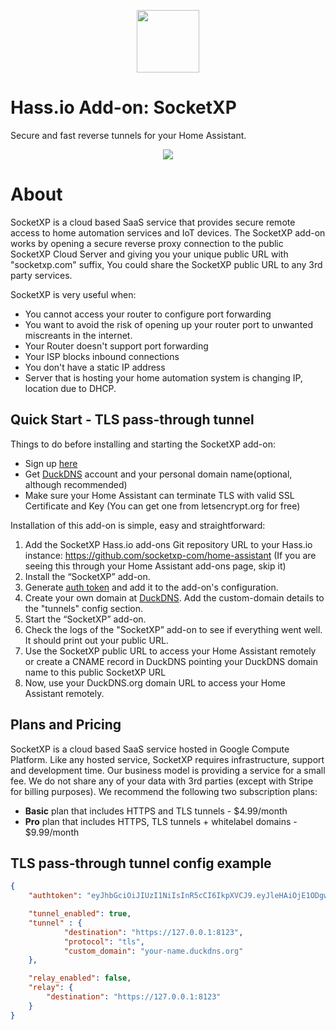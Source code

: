 <p align="center">
    <a href="https://socketxp.com" target="_blank"><img width="100"src="https://www.socketxp.com/wp-content/uploads/2019/06/socketxp-logo-darknavy.png"></a>
</p>

# Hass.io Add-on: SocketXP

Secure and fast reverse tunnels for your Home Assistant. 


<p align="center">
    <a href="https://www.socketxp.com/documentation" target="_blank"><img src="https://www.socketxp.com/wp-content/uploads/2020/04/SocketXP-Hassio.jpg"></a>
</p>

# About

SocketXP is a cloud based SaaS service that provides secure remote access to home automation services and IoT devices.  The SocketXP add-on  works by opening a secure reverse proxy connection to the public SocketXP Cloud Server and giving you your unique public URL with "socketxp.com" suffix,  You could share the SocketXP public URL to any 3rd party services.

SocketXP is very useful when:

* You cannot access your router to configure port forwarding
* You want to avoid the risk of opening up your router port to unwanted miscreants in the internet.
* Your Router doesn't support port forwarding
* Your ISP blocks inbound connections
* You don't have a static IP address
* Server that is hosting your home automation system is changing IP, location due to DHCP.

## Quick Start - TLS pass-through tunnel

Things to do before installing and starting the SocketXP add-on:

* Sign up [here](https://portal.socketxp.com)
* Get [DuckDNS](https://www.duckdns.org/) account and your personal domain name(optional, although recommended)
* Make sure your Home Assistant can terminate TLS with valid SSL Certificate and Key (You can get one from letsencrypt.org for free)

Installation of this add-on is simple, easy and straightforward:

  1. Add the SocketXP Hass.io add-ons Git repository URL to your Hass.io instance: https://github.com/socketxp-com/home-assistant (If you are seeing this through your Home Assistant add-ons page, skip it)
  2. Install the “SocketXP” add-on.
  3. Generate [auth token](https://portal.socketxp.com) and add it to the add-on's configuration.
  4. Create your own domain at [DuckDNS](https://www.duckdns.org/). Add the custom-domain details to the "tunnels" config section.
  6. Start the “SocketXP” add-on.  
  7. Check the logs of the "SocketXP” add-on to see if everything went well. It should print out your public URL.
  8. Use the SocketXP public URL to access your Home Assistant remotely or create a CNAME record in DuckDNS pointing your DuckDNS domain name to this public SocketXP URL 
  9. Now, use your DuckDNS.org domain URL to access your Home Assistant remotely.


## Plans and Pricing

SocketXP is a cloud based SaaS service hosted in Google Compute Platform.  Like any hosted service, SocketXP requires infrastructure, support and development time. Our business model is providing a service for a small fee. We do not share any of your data with 3rd parties (except with Stripe for billing purposes). We recommend the following two subscription plans:

* **Basic** plan that includes HTTPS and TLS tunnels - $4.99/month
* **Pro** plan that includes HTTPS, TLS tunnels + whitelabel domains - $9.99/month

## TLS pass-through tunnel config example

```json
{
    "authtoken": "eyJhbGciOiJIUzI1NiIsInR5cCI6IkpXVCJ9.eyJleHAiOjE1ODgwNjI0MDIsImlkIjoiZ2FuZXNodmVscmFqYW5AZ21haWwuY29tIn0.Y2fv-OMYUXwp_yuSieuBb6v9XeA23492423488HERER",

    "tunnel_enabled": true,
    "tunnel" : {
		    "destination": "https://127.0.0.1:8123",
		    "protocol": "tls",			
		    "custom_domain": "your-name.duckdns.org"	
    },

    "relay_enabled": false, 
    "relay": {
        "destination": "https://127.0.0.1:8123"
    }
}
